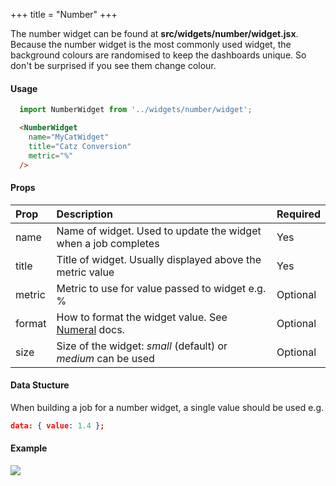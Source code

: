 +++
title = "Number"
+++

The number widget can be found at  **src/widgets/number/widget.jsx**. Because the number widget is the most commonly used widget, the background colours are randomised to keep the dashboards unique. So don't be surprised if you see them change colour.

#### Usage

``` javascript
  import NumberWidget from '../widgets/number/widget';
```

``` html
  <NumberWidget
    name="MyCatWidget"
    title="Catz Conversion"
    metric="%"
  />
```

#### Props

| **Prop** | **Description** | **Required**
|:--|:--|:--|
| name | Name of widget. Used to update the widget when a job completes | Yes
| title | Title of widget. Usually displayed above the metric value | Yes
| metric | Metric to use for value passed to widget e.g. % | Optional
| format | How to format the widget value. See [Numeral](http://numeraljs.com/#format) docs. | Optional
| size | Size of the widget: *small* (default) or *medium* can be used | Optional

#### Data Stucture

When building a job for a number widget, a single value should be used e.g.

``` json
data: { value: 1.4 };
```

#### Example

![](https://res.cloudinary.com/metricio/image/upload/v1510872139/catz-conversion_tpym8o.png)
